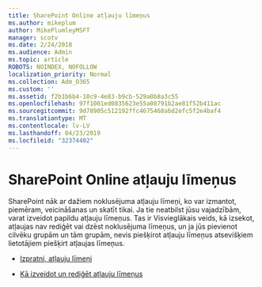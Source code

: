 ```yaml
---
title: SharePoint Online atļauju līmeņus
ms.author: mikeplum
author: MikePlumleyMSFT
manager: scotv
ms.date: 2/24/2018
ms.audience: Admin
ms.topic: article
ROBOTS: NOINDEX, NOFOLLOW
localization_priority: Normal
ms.collection: Adm_O365
ms.custom: ''
ms.assetid: f2b1b6b4-10c9-4e83-b9cb-529a0b8a3c55
ms.openlocfilehash: 97f1001ed0835623e55a08791b2ae81f52b411ac
ms.sourcegitcommit: 9d78905c512192ffc4675468abd2efc5f2e4baf4
ms.translationtype: MT
ms.contentlocale: lv-LV
ms.lasthandoff: 04/23/2019
ms.locfileid: "32374402"
---
```

# <a name="sharepoint-online-permission-levels"></a>SharePoint Online atļauju līmeņus

SharePoint nāk ar dažiem noklusējuma atļauju līmeņi, ko var izmantot, piemēram, veicināšanas un skatīt tikai. Ja tie neatbilst jūsu vajadzībām, varat izveidot papildu atļauju līmeņus. Tas ir Visvieglākais veids, kā izsekot, atļaujas nav rediģēt vai dzēst noklusējuma līmeņus, un ja jūs pievienot cilvēku grupām un tām grupām, nevis piešķirot atļauju līmeņus atsevišķiem lietotājiem piešķirt atļaujas līmeņus.
  
- [Izpratni, atļauju līmeņi](https://go.microsoft.com/fwlink/?linkid=867071)
    
- [Kā izveidot un rediģēt atļauju līmeņus](https://go.microsoft.com/fwlink/?linkid=867072)
    

